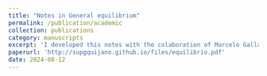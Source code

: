 ```yaml
---
title: "Notes in General equilibrium"
permalink: /publication/academic
collection: publications 
category: manuscripts  
excerpt: 'I developed this notes with the colaboration of Marcelo Gallardo (PUCP). It contains a basic and introductory proof of the Brouwer Fixed Point Theorem under its specific application in general equilibrium theory (GE). Furthemore, we focus on showing the existence of a unique equilibrium under certain conditions and assumptions. The purpose was to present to the interested student the mathematical architecture that supports GE'. 
paperurl: 'http://supgquijano.github.io/files/equilibrio.pdf'
date: 2024-08-12
---
```



